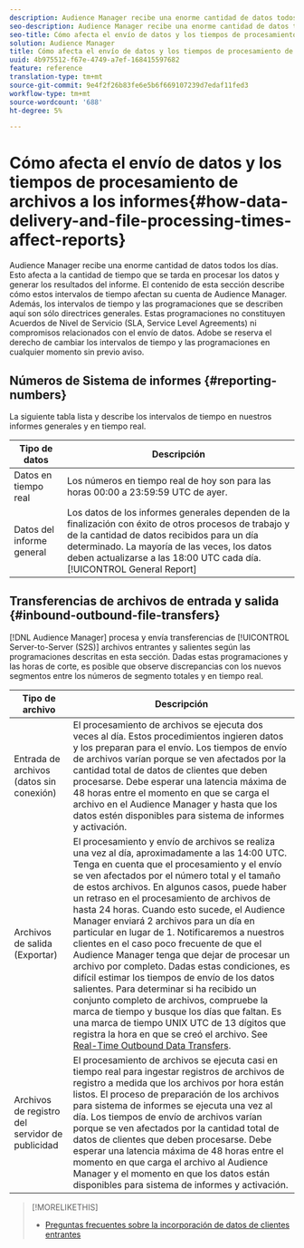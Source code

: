 ```yaml
---
description: Audience Manager recibe una enorme cantidad de datos todos los días. Esto afecta a la cantidad de tiempo que se tarda en procesar los datos y generar los resultados del informe. El contenido de esta sección describe cómo estos intervalos de tiempo afectan su cuenta de Audience Manager. Además, los intervalos de tiempo y las programaciones que se describen aquí son sólo directrices generales. Estas programaciones no constituyen Acuerdos de Nivel de Servicio (SLA, Service Level Agreements) ni compromisos relacionados con el envío de datos. Adobe se reserva el derecho de cambiar los intervalos de tiempo y las programaciones en cualquier momento sin previo aviso.
seo-description: Audience Manager recibe una enorme cantidad de datos todos los días. Esto afecta a la cantidad de tiempo que se tarda en procesar los datos y generar los resultados del informe. El contenido de esta sección describe cómo estos intervalos de tiempo afectan su cuenta de Audience Manager. Además, los intervalos de tiempo y las programaciones que se describen aquí son sólo directrices generales. Estas programaciones no constituyen Acuerdos de Nivel de Servicio (SLA, Service Level Agreements) ni compromisos relacionados con el envío de datos. Adobe se reserva el derecho de cambiar los intervalos de tiempo y las programaciones en cualquier momento sin previo aviso.
seo-title: Cómo afecta el envío de datos y los tiempos de procesamiento de archivos a los informes
solution: Audience Manager
title: Cómo afecta el envío de datos y los tiempos de procesamiento de archivos a los informes
uuid: 4b975512-f67e-4749-a7ef-168415597682
feature: reference
translation-type: tm+mt
source-git-commit: 9e4f2f26b83fe6e5b6f669107239d7edaf11fed3
workflow-type: tm+mt
source-wordcount: '688'
ht-degree: 5%

---
```



# Cómo afecta el envío de datos y los tiempos de procesamiento de archivos a los informes{#how-data-delivery-and-file-processing-times-affect-reports}

Audience Manager recibe una enorme cantidad de datos todos los días. Esto afecta a la cantidad de tiempo que se tarda en procesar los datos y generar los resultados del informe. El contenido de esta sección describe cómo estos intervalos de tiempo afectan su cuenta de Audience Manager. Además, los intervalos de tiempo y las programaciones que se describen aquí son sólo directrices generales. Estas programaciones no constituyen Acuerdos de Nivel de Servicio (SLA, Service Level Agreements) ni compromisos relacionados con el envío de datos. Adobe se reserva el derecho de cambiar los intervalos de tiempo y las programaciones en cualquier momento sin previo aviso.

## Números de Sistema de informes {#reporting-numbers}

<!-- 

c_reporting_file_transfer_timeframe.xml

 -->

La siguiente tabla lista y describe los intervalos de tiempo en nuestros informes generales y en tiempo real.


| Tipo de datos | Descripción |
|---|---|
| Datos en tiempo real | Los números en tiempo real de hoy son para las horas 00:00 a 23:59:59 UTC de ayer. |
| Datos del informe general | Los datos de los informes [](../reporting/general-reports.md#general-reports-overview) generales dependen de la finalización con éxito de otros procesos de trabajo y de la cantidad de datos recibidos para un día determinado. La mayoría de las veces, los datos deben actualizarse a las 18:00 UTC cada día. [!UICONTROL General Report] |

## Transferencias de archivos de entrada y salida {#inbound-outbound-file-transfers}

[!DNL Audience Manager] procesa y envía transferencias de [!UICONTROL Server-to-Server (S2S)] archivos entrantes y salientes según las programaciones descritas en esta sección. Dadas estas programaciones y las horas de corte, es posible que observe discrepancias con los nuevos segmentos entre los números de segmento totales y en tiempo real.

| Tipo de archivo | Descripción |
|---|---|
| Entrada de archivos (datos sin conexión) | El procesamiento de archivos se ejecuta dos veces al día. Estos procedimientos ingieren datos y los preparan para el envío. Los tiempos de envío de archivos varían porque se ven afectados por la cantidad total de datos de clientes que deben procesarse. Debe esperar una latencia máxima de 48 horas entre el momento en que se carga el archivo en el Audience Manager y hasta que los datos estén disponibles para sistema de informes y activación. |
| Archivos de salida (Exportar) | El procesamiento y envío de archivos se realiza una vez al día, aproximadamente a las 14:00 UTC. Tenga en cuenta que el procesamiento y el envío se ven afectados por el número total y el tamaño de estos archivos. En algunos casos, puede haber un retraso en el procesamiento de archivos de hasta 24 horas. Cuando esto sucede, el Audience Manager enviará 2 archivos para un día en particular en lugar de 1. Notificaremos a nuestros clientes en el caso poco frecuente de que el Audience Manager tenga que dejar de procesar un archivo por completo. Dadas estas condiciones, es difícil estimar los tiempos de envío de los datos salientes. Para determinar si ha recibido un conjunto completo de archivos, compruebe la marca de tiempo y busque los días que faltan. Es una marca de tiempo UNIX UTC de 13 dígitos que registra la hora en que se creó el archivo. See [Real-Time Outbound Data Transfers](../integration/receiving-audience-data/real-time-outbound-transfers/real-time-outbound-transfers.md). |
| Archivos de registro del servidor de publicidad | El procesamiento de archivos se ejecuta casi en tiempo real para ingestar registros de archivos de registro a medida que los archivos por hora están listos. El proceso de preparación de los archivos para sistema de informes se ejecuta una vez al día. Los tiempos de envío de archivos varían porque se ven afectados por la cantidad total de datos de clientes que deben procesarse. Debe esperar una latencia máxima de 48 horas entre el momento en que carga el archivo al Audience Manager y el momento en que los datos están disponibles para sistema de informes y activación. |

>[!MORELIKETHIS]
>
>* [Preguntas frecuentes sobre la incorporación de datos de clientes entrantes](../faq/faq-inbound-data-ingestion.md)

